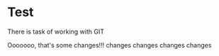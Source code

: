 # Test
There is task of working with GIT 



Ooooooo, that's some changes!!!
changes
changes
changes
changes

